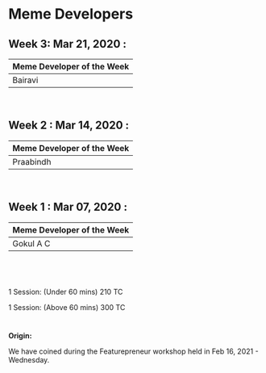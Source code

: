 # Meme Developers

## Week 3: Mar 21, 2020 :
|Meme Developer of the Week|
|-|
|Bairavi|
<p>&nbsp;</p>

## Week 2 : Mar 14, 2020 :
|Meme Developer of the Week|
|-|
|Praabindh|
<p>&nbsp;</p>

## Week 1 : Mar 07, 2020 :
|Meme Developer of the Week|
|-|
|Gokul A C|
<p>&nbsp;</p>

#
1 Session: (Under 60 mins) 210 TC

1 Session: (Above 60 mins) 300 TC
#

**Origin:**

We have coined during the Featurepreneur workshop held in Feb 16, 2021 - Wednesday.